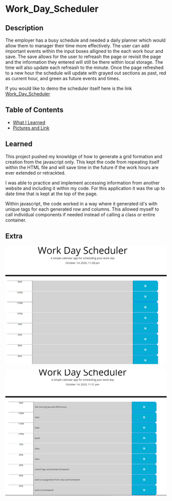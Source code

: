 # Work_Day_Scheduler

## Description
The employer has a busy schedule and needed a daily planner which would allow them to manager their time more effectively. The user can add important events within the input boxes alligned to the each work hour and save. The save allows for the user to refreash the page or revisit the page and the information they entered will still be there within local storage. The time will also update each refreash to the minute. Once the page refreshed to a new hour the schedule will update with grayed out sections as past, red as current hour, and green as future events and times.

If you would like to demo the scheduler itself here is the link [Work_Day_Scheduler](https://zach-greenberg.github.io/Work_Day_Scheduler/)

## Table of Contents

* [What I Learned](#Learned)
* [Pictures and Link](#Extra)

## Learned

This project pushed my knowldge of how to generate a grid formation and creation from the javascript only. This kept the code from repeating itself within the HTML file and will save time in the future if the work hours are ever extended or retrackted.

I was able to practice and implement accessing information from another website and including it within my code. For this application it was the up to date time that is kept at the top of the page.

Within javascript, the code worked in a way where it generated id's with unique tags for each generated row and columns. This allowed myself to call individual components if needed instead of calling a class or entire container.

## Extra


![EmptySchedule](empty.png)

![FullSchedule](full.png)